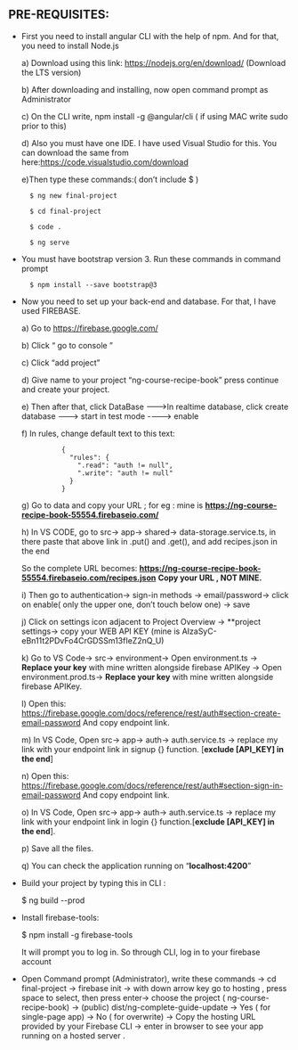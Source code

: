 
## PRE-REQUISITES:

- First you need to install angular CLI with the help of npm. And for that, you need to install Node.js

  a) Download using this link: https://nodejs.org/en/download/  (Download the LTS version)

  b) After downloading and installing, now open command prompt as Administrator
  
  c) On the CLI write, npm install -g @angular/cli ( if using MAC write sudo prior to this)
  
  d) Also you must have one IDE. I have used Visual Studio for this. You can download the same from       here:https://code.visualstudio.com/download

  e)Then type these commands:( don’t include $ )
  
        $ ng new final-project

        $ cd final-project

        $ code .

        $ ng serve
        

- You must have bootstrap version 3. Run these commands in command prompt
        
        $ npm install --save bootstrap@3
        

- Now you need to set up your back-end and database. For that, I have used FIREBASE.

  a) Go to  https://firebase.google.com/
  
  b) Click  “ go to console ”
  
  c) Click “add project”
  
  d) Give name to your project “ng-course-recipe-book” press continue and create your project.
  
  e) Then after that, click DataBase --->In realtime database, click create database ---> start in test mode ----> enable
  
  f) In rules, change default text to this text:
  
                {
                  "rules": {
                    ".read": "auth != null",
                    ".write": "auth != null"
                  }
                }
        
  g) Go to data and copy your  URL ; for eg : mine is **https://ng-course-recipe-book-55554.firebaseio.com/**
  
  h) In VS CODE, go to src→ app→ shared→ data-storage.service.ts, in there paste that above link in .put() and .get(), and add    recipes.json in the end 

    So the complete URL becomes:
    **https://ng-course-recipe-book-55554.firebaseio.com/recipes.json**
    **Copy your URL , NOT MINE.**

  i) Then go to authentication→ sign-in methods → email/password→ click on enable( only the upper one, don’t touch below one) → save

  j) Click on settings icon adjacent to Project Overview → **project settings→ copy your WEB API KEY (mine is AIzaSyC-eBn11t2PDvFo4CrGDSSm13fIeZ2nQ_U)
  
  k) Go to VS Code→ src→ environment→ Open environment.ts → **Replace your key** with mine written alongside firebase APIKey → Open environment.prod.ts→ **Replace your key** with mine written alongside firebase APIKey.
  
  l) Open this: https://firebase.google.com/docs/reference/rest/auth#section-create-email-password
And copy endpoint link.

  m) In VS Code, Open src→ app→ auth→  auth.service.ts  → replace my link with your endpoint link in signup {} function.  [**exclude [API_KEY] in the end**]

  n) Open this: https://firebase.google.com/docs/reference/rest/auth#section-sign-in-email-password
And copy endpoint link.

  o) In VS Code, Open src→ app→ auth→  auth.service.ts  → replace my link with your endpoint link in login {} function.[**exclude [API_KEY] in the end**].
  
  p) Save all the files.
  
  q) You can check the application running on “**localhost:4200**”
  
  
  
- Build your project by typing this in CLI :
    
    $ ng build --prod



- Install firebase-tools:
    
    $ npm install  -g  firebase-tools
    
    It will prompt you to log in. So through CLI, log in to your firebase account



- Open Command prompt (Administrator), write these commands → cd final-project → firebase init → with down arrow key go to  hosting , press space to select, then press enter→ choose the project ( ng-course-recipe-book) → (public) dist/ng-complete-guide-update → Yes ( for single-page app) →  No ( for overwrite) → Copy the hosting URL provided by your Firebase CLI → enter in browser to see your app running on a hosted server .

